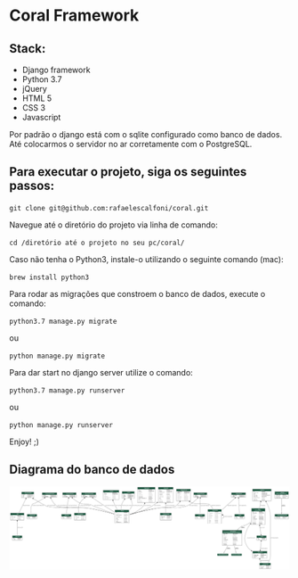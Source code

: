 # Coral Framework

## Stack:

- Django framework
- Python 3.7
- jQuery
- HTML 5
- CSS 3
- Javascript


Por padrão o django está com o sqlite configurado como banco de dados. Até colocarmos o servidor no ar corretamente com o PostgreSQL. 


## Para executar o projeto, siga os seguintes passos:

`git clone git@github.com:rafaelescalfoni/coral.git`

Navegue até o diretório do projeto via linha de comando:

`cd /diretório até o projeto no seu pc/coral/`

Caso não tenha o Python3, instale-o utilizando o seguinte comando (mac):

`brew install python3`

Para rodar as migrações que constroem o banco de dados, execute o comando:

`python3.7 manage.py migrate`

ou

`python manage.py migrate`

Para dar start no django server utilize o comando:

`python3.7 manage.py runserver`

ou 

`python manage.py runserver`

Enjoy! ;)

## Diagrama do banco de dados

![Diagrama](coral_models.png)